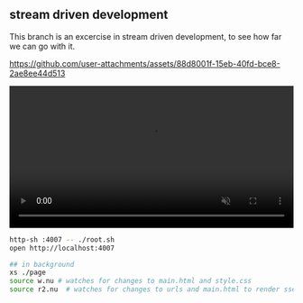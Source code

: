 ## stream driven development

This branch is an excercise in stream driven development,
to see how far we can go with it.

https://github.com/user-attachments/assets/88d8001f-15eb-40fd-bce8-2ae8ee44d513

<video
    src="https://github.com/user-attachments/assets/88d8001f-15eb-40fd-bce8-2ae8ee44d513"
    width="100%" height="auto" autoplay loop muted playsinline>
</video>


```sh
http-sh :4007 -- ./root.sh
open http://localhost:4007

## in background
xs ./page
source w.nu # watches for changes to main.html and style.css
source r2.nu  # watches for changes to urls and main.html to render sse/main
```
